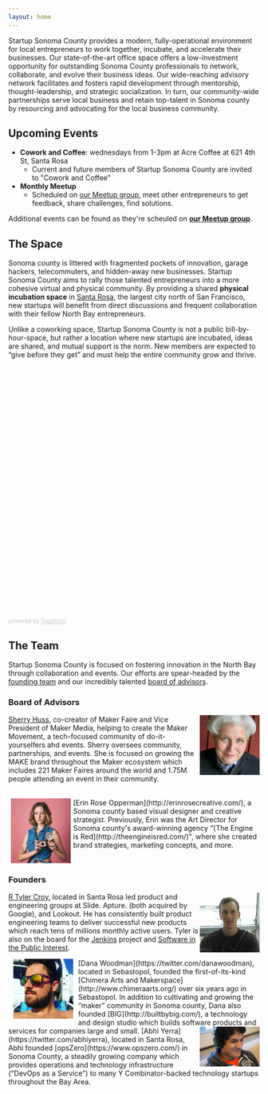 ```yaml
---
layout: home
---
```


Startup Sonoma County provides a modern, fully-operational environment for
local entrepreneurs to work together, incubate, and accelerate their
businesses. Our state-of-the-art office space offers a low-investment
opportunity for outstanding Sonoma County professionals to network,
collaborate, and evolve their business ideas. Our wide-reaching advisory
network facilitates and fosters rapid development through mentorship,
thought-leadership, and strategic socialization. In turn, our community-wide
partnerships serve local business and retain top-talent in Sonoma county by
resourcing and advocating for the local business community.


## Upcoming Events

* **Cowork and Coffee**: wednesdays from 1-3pm at Acre Coffee at 621 4th St, Santa Rosa
  * Current and future members of Startup Sonoma County are invited to "Cowork and Coffee"
* **Monthly Meetup**
  * Scheduled on [our Meetup group](https://www.meetup.com/Startup-Sonoma/),
    meet other entrepreneurs to get feedback, share challenges, find solutions.


Additional events can be found as they're scheuled on **[our Meetup group](https://www.meetup.com/Startup-Sonoma/)**.


## The Space

Sonoma county is littered with fragmented pockets of innovation, garage
hackers, telecommuters, and hidden-away new businesses. Startup Sonoma County
aims to rally those talented entrepreneurs into a more cohesive virtual and
physical community. By providing a shared **physical incubation space** in
[Santa Rosa](https://en.wikipedia.org/wiki/Santa_Rosa,_Ca),
the largest city north of San Francisco, new startups will benefit from direct
discussions and frequent collaboration with their fellow North Bay
entrepreneurs.

Unlike a coworking space, Startup Sonoma County is not a public
bill-by-hour-space, but rather a location where new startups are incubated,
ideas are shared, and mutual support is the norm. New members are expected to
“give before they get” and must help the entire community grow and thrive.

<div class="typeform-widget" data-url="https://opszero.typeform.com/to/RDjEDM" style="width: 100%; height: 500px;"></div> <script> (function() { var qs,js,q,s,d=document, gi=d.getElementById, ce=d.createElement, gt=d.getElementsByTagName, id="typef_orm", b="https://embed.typeform.com/"; if(!gi.call(d,id)) { js=ce.call(d,"script"); js.id=id; js.src=b+"embed.js"; q=gt.call(d,"script")[0]; q.parentNode.insertBefore(js,q) } })() </script> <div style="font-family: Sans-Serif;font-size: 12px;color: #999;opacity: 0.5; padding-top: 5px;"> powered by <a href="https://admin.typeform.com/signup?utm_campaign=RDjEDM&utm_source=typeform.com-9917016-Pro&utm_medium=typeform&utm_content=typeform-embedded-poweredbytypeform&utm_term=EN" style="color: #999" target="_blank">Typeform</a> </div>


## The Team

Startup Sonoma County is focused on fostering innovation in the
North Bay through collaboration and events. Our efforts are spear-headed by the [founding
team](#founders) and our incredibly talented [board of advisors](#advisors).

<a name="advisors"></a>
### Board of Advisors

<img src="images/team/sherry.jpeg" width="120" alt="Sherry Huss" align="right"/>

[Sherry Huss](https://twitter.com/SherryHuss), co-creator of Maker Faire and
Vice President of Maker Media, helping to create the Maker Movement, a
tech-focused community of do-it-yourselfers ahd events.  Sherry oversees
community, partnerships, and events. She is focused on growing the MAKE brand
throughout the Maker ecosystem which includes 221 Maker Faires around the world
and 1.75M people attending an event in their community.

<br clear="all"/>

<img src="images/team/erin.jpeg" width="120" alt="Erin Rose" hspace="5" align="left"/>
[Erin Rose Opperman](http://erinrosecreative.com/), a Sonoma county based visual designer and creative strategist. Previously, Erin was the Art Director for Sonoma
county's award-winning agency "[The Engine is
Red](http://theengineisred.com/)", where she created brand strategies,
marketing concepts, and more.

<br clear="all"/>

<a name="founders"></a>
### Founders

<img src="images/team/rtyler.jpeg" width="120" alt="R Tyler Croy" align="right"/>

[R Tyler Croy](https://twitter.com/agentdero),
located in Santa Rosa led product and engineering groups at Slide. Apture.
(both acquired by Google), and Lookout. He has consistently built product
engineering teams to deliver successful new products which reach tens of
millions monthly active users. Tyler is also on the board for the
[Jenkins](https://jenkins.io) project and [Software in the Public
Interest](https://spi-inc.org).


<img src="images/team/danawoodman.jpeg" width="120" hspace="10" alt="Dana Woodman" align="left"/>
[Dana Woodman](https://twitter.com/danawoodman),
located in Sebastopol, founded the first-of-its-kind [Chimera Arts and
Makerspace](http://www.chimeraarts.org/) over six years ago in Sebastopol. In
addition to cultivating and growing the “maker” community in Sonoma county,
Dana also founded [BIG](http://builtbybig.com/), a technology and design studio
which builds software products and services for companies large and small.

<img src="images/team/abhiyerra.jpeg" width="120" alt="Abhi Yerra" align="right"/>
[Abhi Yerra](https://twitter.com/abhiyerra),
 located in Santa Rosa, Abhi founded [opsZero](https://www.opszero.com/) in
Sonoma County, a steadily growing company which provides operations and
technology infrastructure (“DevOps as a Service”) to many Y Combinator-backed
technology startups throughout the Bay Area.

<br clear="all"/>
